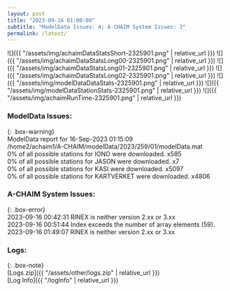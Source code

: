 ```yaml
---
layout: post
title: "2023-09-16 01:00:00"
subtitle: "ModelData Issues: 4; A-CHAIM System Issues: 3"
permalink: /latest/
---
```


![]({{ "/assets/img/achaimDataStatsShort-2325901.png" | relative_url }})
![]({{ "/assets/img/achaimDataStatsLong00-2325901.png" | relative_url }})
![]({{ "/assets/img/achaimDataStatsLong01-2325901.png" | relative_url }})
![]({{ "/assets/img/achaimDataStatsLong02-2325901.png" | relative_url }})
![]({{ "/assets/img/modelDataDataStats-2325901.png" | relative_url }})
![]({{ "/assets/img/modelDataStationStats-2325901.png" | relative_url }})
![]({{ "/assets/img/achaimRunTime-2325901.png" | relative_url }})


### ModelData Issues:  
  
{: .box-warning}  
 ModelData report for 16-Sep-2023 01:15:09   
 /home2/achaim1/A-CHAIM/modelData/2023/259/01/modelData.mat   
 0% of all possible stations for IONO were downloaded. x585   
 0% of all possible stations for JASON were downloaded. x7   
 0% of all possible stations for KASI were downloaded. x5097   
 0% of all possible stations for KARTVERKET were downloaded. x4806   
  
### A-CHAIM System Issues:  
  
{: .box-error}  
2023-09-16 00:42:31 RINEX is neither version 2.xx or 3.xx  
2023-09-16 00:51:44 Index exceeds the number of array elements (59).  
2023-09-16 01:49:07 RINEX is neither version 2.xx or 3.xx  

### Logs:  
  
{: .box-note}  
[Logs.zip]({{ "/assets/other/logs.zip" | relative_url }})  
[Log Info]({{ "/logInfo" | relative_url }})  
